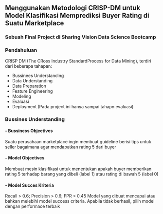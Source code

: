 ## Menggunakan Metodologi CRISP-DM untuk Model Klasifikasi Memprediksi Buyer Rating di Suatu Marketplace
### Sebuah Final Project di Sharing Vision Data Science Bootcamp
### Pendahuluan
CRISP DM (The CRoss Industry StandardProcess for Data Mining), terdiri dari beberapa tahapan:
- Bussinees Understanding
- Data Understanding
- Data Preparation
- Feature Engineering
- Modeling
- Evaluasi
- Deployment (Pada project ini hanya sampai tahapn evaluasi)
### Bussines Understanding
#### - Bussiness Objectives
Suatu perusahaan marketplace ingin membuat guideline berisi tips untuk seller bagaimana agar mendapatkan rating 5 dari buyer
#### - Model Objectives
Membuat mesin klasifikasi untuk menentukan apakah buyer memberikan rating 5 terhadap barang yang dibeli (label 1) atau rating di bawah 5 (label 0)
#### - Model Succes Kriteria
Recall > 0.6; Precision > 0.6; FPR < 0.45
Model yang dibuat mencapai atau bahkan melebihi model success criteria. Apabila tidak berhasil, pilih model dengan performace terbaik
